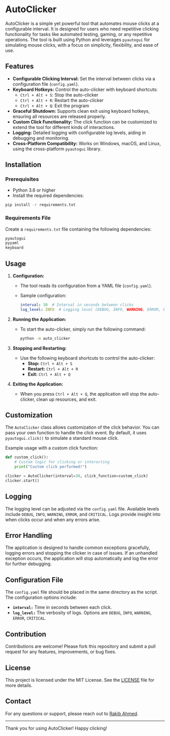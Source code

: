 # AutoClicker

AutoClicker is a simple yet powerful tool that automates mouse clicks at a configurable interval. It is designed for users who need repetitive clicking functionality for tasks like automated testing, gaming, or any repetitive operations. The tool is built using Python and leverages `pyautogui` for simulating mouse clicks, with a focus on simplicity, flexibility, and ease of use.

## Features

- **Configurable Clicking Interval:** Set the interval between clicks via a configuration file (`config.yaml`).
- **Keyboard Hotkeys:** Control the auto-clicker with keyboard shortcuts:
  - `Ctrl + Alt + S`: Stop the auto-clicker
  - `Ctrl + Alt + R`: Restart the auto-clicker
  - `Ctrl + Alt + Q`: Exit the program
- **Graceful Shutdown:** Supports clean exit using keyboard hotkeys, ensuring all resources are released properly.
- **Custom Click Functionality:** The click function can be customized to extend the tool for different kinds of interactions.
- **Logging:** Detailed logging with configurable log levels, aiding in debugging and monitoring.
- **Cross-Platform Compatibility:** Works on Windows, macOS, and Linux, using the cross-platform `pyautogui` library.

## Installation

### Prerequisites
- Python 3.6 or higher
- Install the required dependencies:

```bash
pip install -r requirements.txt
```

### Requirements File
Create a `requirements.txt` file containing the following dependencies:

```txt
pyautogui
pyyaml
keyboard
```

## Usage

1. **Configuration:**
   - The tool reads its configuration from a YAML file (`config.yaml`).
   - Sample configuration:

     ```yaml
     interval: 30  # Interval in seconds between clicks
     log_level: INFO  # Logging level (DEBUG, INFO, WARNING, ERROR, CRITICAL)
     ```

2. **Running the Application:**
   - To start the auto-clicker, simply run the following command:

     ```bash
     python -m auto_clicker
     ```

3. **Stopping and Restarting:**
   - Use the following keyboard shortcuts to control the auto-clicker:
     - **Stop:** `Ctrl + Alt + S`
     - **Restart:** `Ctrl + Alt + R`
     - **Exit:** `Ctrl + Alt + Q`

4. **Exiting the Application:**
   - When you press `Ctrl + Alt + Q`, the application will stop the auto-clicker, clean up resources, and exit.

## Customization

The `AutoClicker` class allows customization of the click behavior. You can pass your own function to handle the click event. By default, it uses `pyautogui.click()` to simulate a standard mouse click.

Example usage with a custom click function:

```python
def custom_click():
    # Custom logic for clicking or interacting
    print("Custom click performed!")

clicker = AutoClicker(interval=30, click_function=custom_click)
clicker.start()
```

## Logging

The logging level can be adjusted via the `config.yaml` file. Available levels include `DEBUG`, `INFO`, `WARNING`, `ERROR`, and `CRITICAL`. Logs provide insight into when clicks occur and when any errors arise.

## Error Handling

The application is designed to handle common exceptions gracefully, logging errors and stopping the clicker in case of issues. If an unhandled exception occurs, the application will stop automatically and log the error for further debugging.

## Configuration File

The `config.yaml` file should be placed in the same directory as the script. The configuration options include:

- **`interval:`** Time in seconds between each click.
- **`log_level:`** The verbosity of logs. Options are `DEBUG`, `INFO`, `WARNING`, `ERROR`, `CRITICAL`.

## Contribution

Contributions are welcome! Please fork this repository and submit a pull request for any features, improvements, or bug fixes.

## License

This project is licensed under the MIT License. See the [LICENSE](LICENSE) file for more details.

## Contact

For any questions or support, please reach out to [Rakib Ahmed](mailto:rakibofficial@gmail.com).

---

Thank you for using AutoClicker! Happy clicking!
